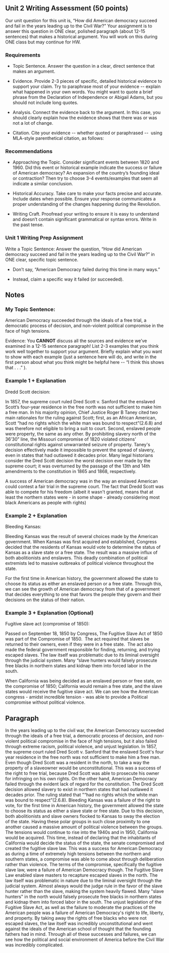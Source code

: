## Unit 2 Writing Assessment (50 points) 
Our unit question for this unit is, “How did American democracy succeed and fail in the years leading up to the Civil War?” Your assignment is to answer this question in ONE clear, polished paragraph (about 12-15 sentences) that makes a historical argument. You will work on this during ONE class but may continue for HW. 

### Requirements

-   Topic Sentence. Answer the question in a clear, direct sentence that makes an argument. 
    
-   Evidence. Provide 2-3 pieces of specific, detailed historical evidence to support your claim. Try to paraphrase most of your evidence -- explain what happened in your own words. You might want to quote a brief phrase from the Declaration of Independence or Abigail Adams, but you should not include long quotes. 
    
-   Analysis. Connect the evidence back to the argument. In this case, you should clearly explain how the evidence shows that there was or was not a lot of change.  
    
-   Citation. Cite your evidence -- whether quoted or paraphrased --  using MLA-style parenthetical citation, as follows: 

### Recommendations

-   Approaching the Topic. Consider significant events between 1820 and 1960. Did this event or historical example indicate the success or failure of American democracy? An expansion of the country’s founding ideal or contraction? Then try to choose 3-4 events/examples that seem all indicate a similar conclusion. 
    
-   Historical Accuracy. Take care to make your facts precise and accurate. Include dates when possible. Ensure your response communicates a proper understanding of the changes happening during the Revolution. 
    
-   Writing Craft. Proofread your writing to ensure it is easy to understand and doesn’t contain significant grammatical or syntax errors. Write in the past tense.
    

### Unit 1 Writing Prep Assignment 

Write a Topic Sentence: Answer the question, “How did American democracy succeed and fail in the years leading up to the Civil War?” in ONE clear, specific topic sentence. 

-   Don’t say, “American Democracy failed during this time in many ways.” 
    
-   Instead, claim a specific way it failed (or succeeded).
    


## Notes

### My Topic Sentence: 

American Democracy succeeded through the ideals of a free trial, a democratic process of decision, and non-violent political compromise in the face of high tensions.

Evidence: You __CANNOT__ discuss all the sources and evidence we’ve examined in a 12-15 sentence paragraph! List 2-3 examples that you think work well together to support your argument. Briefly explain what you want to show with each example (just a sentence here will do, and write in the first person about what you think might be helpful here -- “I think this shows that . . .” ).

### Example 1 + Explanation 

Dredd Scott decision:

In 1857, the supreme court ruled Dred Scott v. Sanford that the enslaved Scott’s four-year residence in the free north was not sufficient to make him a free man. In his majority opinion, Chief Justice Roger B Taney cited two main rationales for the ruling against Scott; first, as an African American, Scott “had no rights which the white man was bound to respect”(2.6.8) and was therefore not eligible to bring a suit to court. Second, enslaved people were property, the same as any other. By prohibiting slavery north of the 36’30” line, the Missouri compromise of 1820 violated citizens’ constitutional rights against unwarranted seizure of property. Taney's decision effectively made it impossible to prevent the spread of slavery, even in states that had outlawed it decades prior. Many legal historians consider the Dred Scott decision the worst decision ever made by the supreme court; it was overturned by the passage of the 13th and 14th amendments to the constitution in 1865 and 1868, respectively.

A success of American democracy was in the way an enslaved American could contest a fair trial in the supreme court. The fact that Dredd Scott was able to compete for his freedom (albeit it wasn't granted, means that at least the northern states were - in some shape - already considering most black Americans as people with rights)

### Example 2 + Explanation

Bleeding Kansas:

Bleeding Kansas was the result of several choices made by the American government. When Kansas was first acquired and established, Congress decided that the residents of Kansas would vote to determine the status of Kansas as a slave state or a free state. The result was a massive influx of both abolitionists and enslavers. This deadly combination of political extremists led to massive outbreaks of political violence throughout the state.

For the first time in American history, the government allowed the state to choose its status as either an enslaved person or a free state. Through this, we can see the growth of American democracy from that of a government that decides everything to one that favors the people they govern and their decisions on the status of their nation.

  

### Example 3 + Explanation (Optional)

Fugitive slave act (compromise of 1850):

Passed on September 18, 1850 by Congress, The Fugitive Slave Act of 1850 was part of the Compromise of 1850.  The act required that slaves be returned to their owners, even if they were in a free state.  The act also made the federal government responsible for finding, returning, and trying escaped slaves. The law itself was problematic due to its liminal oversight through the judicial system. Many “slave hunters would falsely prosecute free blacks in northern states and kidnap them into forced labor in the south.

When California was being decided as an enslaved person or free state, on the compromise of 1850; California would remain a free state, and the slave states would receive the fugitive slave act. We can see how the American congress - amidst incredible tension - was able to provide a Political compromise without political violence.


## Paragraph

In the years leading up to the civil war, the American Democracy succeeded through the ideals of a free trial, a democratic process of decision, and non-violent political compromise in the face of high tensions, but it also failed through extreme racism, political violence,  and unjust legislation. In 1857, the supreme court ruled Dred Scott v. Sanford that the enslaved Scott's four year residence in the free north was not sufficient to make him a free man. Even though Dred Scott was a resident in the north, to take a way the property of a slaveowner would be unconstitutional. This was a success of the right to free trial, because Dred Scott was able to prosecute his owner for infringing on his own rights. On the other hand, American Democracy failed through the evident lack of regard for the constitution. The Dred Scott decision allowed slavery to exist in northern states that had outlawed it decades prior. The ruling stated that "“had no rights which the white man was bound to respect”(2.6.8). Bleeding Kansas was a failure of the right to vote, for the first time in American history, the government allowed the state to choose its status as either a slave state or free state. Due to this decision, both abolitionists and slave owners flocked to Kansas to sway the election of the state. Having these polar groups in such close proximity to one another caused a massive amount of political violence between the groups. The tensions would continue to rise into the 1940s and in 1950, California would be acquired. This time, instead of declaring that the inhabitants of California would decide the status of the state, the senate compromised and created the fugitive slave law. This was a success for American Democracy as during a time of extremely high tensions between the northern and southern states, a compromise was able to come about through deliberation rather than violence. The terms of the compromise, specifically the fugitive slave law, were a failure of American Democracy though. The Fugitive Slave Law enabled slave masters to recapture escaped slaves in the north. The law itself was problematic in nature due to the liminal oversight through the judicial system. Almost always would the judge rule in the favor of the slave hunter rather than the slave, making the system heavily flawed. Many "slave hunters" in the north would falsely prosecute free blacks in northern states and kidnap them into forced labor in the south. The unjust legislation of the Fugitive Slave Act, as well as the failure to moderate the practices of the American people was a failure of American Democracy's right to life, liberty, and property. By taking away the rights of free blacks who were not escaped slaves, the law itself was incredibly unconstitutional and went against the ideals of the American school of thought that the founding fathers had in mind. Through all of these successes and failures, we can see how the political and social environment of America before the Civil War was incredibly complicated.